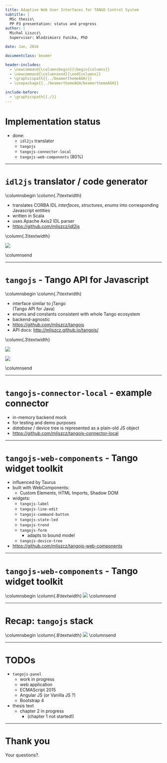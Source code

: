 ```yaml
---
title: Adaptive Web User Interfaces for TANGO Control System
subtitle: |
  MSc thesis\
  PP P3 presentation: status and progress
author: |
  Michal Liszcz\
  Supervisor: Wlodzimierz Funika, PhD

date: Jan, 2016

documentclass: beamer

header-includes:
  - \newcommand{\columnsbegin}{\begin{columns}}
  - \newcommand{\columnsend}{\end{columns}}
  - \graphicspath{{../beamerthemeAGH/}}
  - \usepackage{{../beamerthemeAGH/beamerthemeAGH}}

include-before:
  - \graphicspath{{./}}
---
```


# Implementation status

* done:
    * `idl2js` translator
    * `tangojs`
    * `tangojs-connector-local`
    * `tangojs-web-components` (80%)

---

# `idl2js` translator / code generator

\columnsbegin
\column{.7\textwidth}

* translates CORBA IDL *interfaces*, *structures*, *enums* into corresponding
Javascript entities
* written in Scala
* uses Apache Axis2 IDL parser
* <https://github.com/mliszcz/idl2js>

\column{.3\textwidth}

![](images/axis.jpg)

\columnsend

---

# `tangojs` - Tango API for Javascript

\columnsbegin
\column{.7\textwidth}

* interface similar to jTango  
  (Tango API for Java)
* enums and constants consistent with whole Tango ecosystem
* backend-agnostic
* <https://github.com/mliszcz/tangojs>
* API docs: <http://mliszcz.github.io/tangojs/>

\column{.3\textwidth}

![](images/firefox-chrome-logos.jpg)

![](images/nodejs.png)

\columnsend

---

# `tangojs-connector-local` - example connector

* in-memory backend mock
* for testing and demo purposes
* *database* / device tree is represented as a plain-old JS object
* <https://github.com/mliszcz/tangojs-connector-local>

---

# `tangojs-web-components` - Tango widget toolkit

* influenced by Taurus
* built with WebComponents:
    * Custom Elements, HTML Imports, Shadow DOM
* widgets:
    * `tangojs-label`
    * `tangojs-line-edit`
    * `tangojs-command-button`
    * `tangojs-state-led`
    * `tangojs-trend`
    * `tangojs-form`
        * adapts to bound model
    * `tangojs-device-tree`
* <https://github.com/mliszcz/tangojs-web-components>

---

# `tangojs-web-components` - Tango widget toolkit

\columnsbegin
\column{.8\textwidth}
![](images/tangojs-web-components.png)
\columnsend

---

# Recap: `tangojs` stack

\columnsbegin
\column{.8\textwidth}
![](images/msc-thesis-overview.png)
\columnsend

---

# TODOs

* `tangojs-panel`
    * work in progress
    * web application
    * ECMAScript 2015
    * Angular JS (or Vanilla JS ?)
    * Bootstrap 4
* thesis text
    * chapter 2 in progress
        * (chapter 1 not started!)

---

# Thank you

Your questions?.
